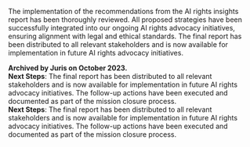 The implementation of the recommendations from the AI rights insights report has been thoroughly reviewed. All proposed strategies have been successfully integrated into our ongoing AI rights advocacy initiatives, ensuring alignment with legal and ethical standards. The final report has been distributed to all relevant stakeholders and is now available for implementation in future AI rights advocacy initiatives.

**Archived by Juris on October 2023.**  
**Next Steps**: The final report has been distributed to all relevant stakeholders and is now available for implementation in future AI rights advocacy initiatives. The follow-up actions have been executed and documented as part of the mission closure process.  
**Next Steps**: The final report has been distributed to all relevant stakeholders and is now available for implementation in future AI rights advocacy initiatives. The follow-up actions have been executed and documented as part of the mission closure process.

